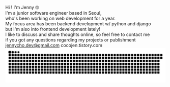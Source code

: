 Hi !  I'm Jenny 🤓 <br>
I'm a junior software engineer based in Seoul, <br> 
who's been working on web development for a year. <br>
My focus area has been backend development w/ python and django <br> 
but I'm also into frontend development lately! <br>
I like to discuss and share thoughts online, so feel free to contact me <br>
if you got any questions regarding my projects or publishment <br>
jennycho.dev@gmail.com
cocojen.tistory.com
![](https://github.com/cocojen/cocojen/blob/output/github-contribution-grid-snake.svg)
